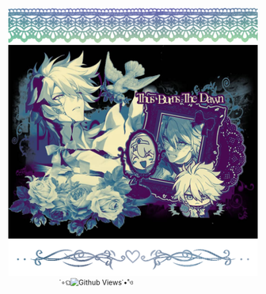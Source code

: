  ![Alt Text](https://github.com/grove-of-epiphany/lalalalal/blob/main/Tak%20berjudul714_20250823004239.png) 
 ![Alt Text](https://github.com/grove-of-epiphany/lalalalal/blob/main/IMG-20250822-WA0030.jpg) 
![Alt Text](https://github.com/grove-of-epiphany/lalalalal/blob/main/IMG_1183.png) 
	ㅤㅤㅤㅤㅤㅤㅤㅤ˙∘ଘ![Github Views](https://views.igorkowalczyk.dev/api/badge/grove-of-epiphany?color=cyan&style=classic&format=long&label=☀︎)˙•˚ও
 
